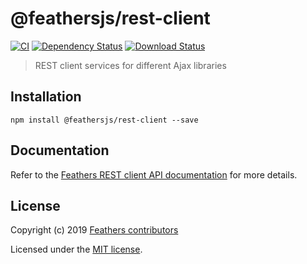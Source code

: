 # @feathersjs/rest-client

[![CI](https://github.com/feathersjs/feathers/workflows/CI/badge.svg)](https://github.com/feathersjs/feathers/actions?query=workflow%3ACI)
[![Dependency Status](https://img.shields.io/david/feathersjs/feathers.svg?style=flat-square&path=packages/rest-client)](https://david-dm.org/feathersjs/feathers?path=packages/rest-client)
[![Download Status](https://img.shields.io/npm/dm/@feathersjs/rest-client.svg?style=flat-square)](https://www.npmjs.com/package/@feathersjs/rest-client)

> REST client services for different Ajax libraries

## Installation

```
npm install @feathersjs/rest-client --save
```

## Documentation

Refer to the [Feathers REST client API documentation](https://docs.feathersjs.com/api/client/rest.html) for more details.

## License

Copyright (c) 2019 [Feathers contributors](https://github.com/feathersjs/client/graphs/contributors)

Licensed under the [MIT license](LICENSE).
